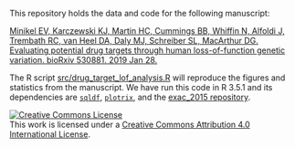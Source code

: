 This repository holds the data and code for the following manuscript:

[Minikel EV, Karczewski KJ, Martin HC, Cummings BB, Whiffin N, Alfoldi J, Trembath RC, van Heel DA, Daly MJ, Schreiber SL, MacArthur DG. Evaluating potential drug targets through human loss-of-function genetic variation. bioRxiv 530881. 2019 Jan 28.](https://www.biorxiv.org/content/10.1101/530881v1)

The R script [src/drug_target_lof_analysis.R](src/drug_target_lof_analysis.R) will reproduce the figures and statistics from the manuscript. We have run this code in R 3.5.1 and its dependencies are [`sqldf`](https://cran.r-project.org/web/packages/sqldf/index.html), [`plotrix`](https://cran.r-project.org/web/packages/plotrix/index.html), and the [exac_2015 repository](https://github.com/macarthur-lab/exac_2015).

<a rel="license" href="http://creativecommons.org/licenses/by/4.0/"><img alt="Creative Commons License" style="border-width:0" src="https://i.creativecommons.org/l/by/4.0/88x31.png" /></a><br />This work is licensed under a <a rel="license" href="http://creativecommons.org/licenses/by/4.0/">Creative Commons Attribution 4.0 International License</a>.

